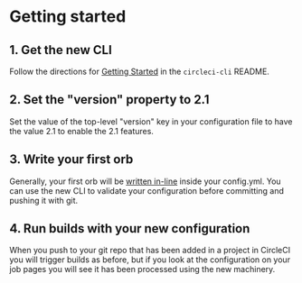 # Getting started

## 1. Get the new CLI 
Follow the directions for [Getting Started](https://github.com/CircleCI-Public/circleci-cli/blob/master/README.md#getting-started) in the `circleci-cli` README.

## 2. Set the "version" property to 2.1
Set the value of the top-level "version" key in your configuration file to have the value 2.1 to enable the 2.1 features.

## 3. Write your first orb
Generally, your first orb will be [written in-line](inline-orbs.md) inside your config.yml. You can use the new CLI to validate your configuration before committing and pushing it with git.

## 4. Run builds with your new configuration
When you push to your git repo that has been added in a project in CircleCI you will trigger builds as before, but if you look at the configuration on your job pages you will see it has been processed using the new machinery. 
